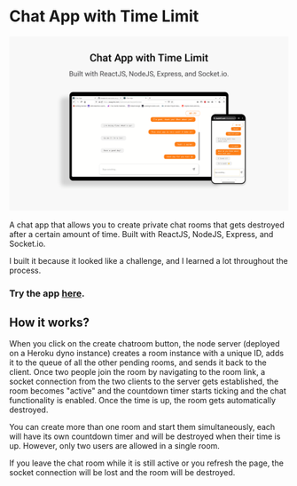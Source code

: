 # Chat App with Time Limit
![Chat App with Time Limit](chat-app.png)

A chat app that allows you to create private chat rooms that gets destroyed after a certain amount of time.
Built with ReactJS, NodeJS, Express, and Socket.io.

I built it because it looked like a challenge, and I learned a lot throughout the process.

### Try the app [here](https://alaajerbi.com/chatrooms).

## How it works?

When you click on the create chatroom button, the node server (deployed on a Heroku dyno instance) creates a room instance with a unique ID, adds it to the queue of all the other pending rooms, and sends it back to the client. Once two people join the room by navigating to the room link, a socket connection from the two clients to the server gets established, the room becomes "active" and the countdown timer starts ticking and the chat functionality is enabled. Once the time is up, the room gets automatically destroyed.

You can create more than one room and start them simultaneously, each will have its own countdown timer and will be destroyed when their time is up. However, only two users are allowed in a single room.

If you leave the chat room while it is still active or you refresh the page, the socket connection will be lost and the room will be destroyed. 


